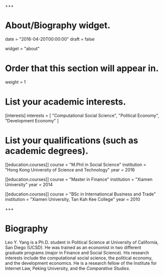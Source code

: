 +++
# About/Biography widget.

date = "2016-04-20T00:00:00"
draft = false

widget = "about"

# Order that this section will appear in.
weight = 1

# List your academic interests.
[interests]
  interests = [
    "Computational Social Science",
    "Political Economy",
    "Development Economy"
  ]

# List your qualifications (such as academic degrees).
[[education.courses]]
  course = "M.Phil in Social Science"
  institution = "Hong Kong University of Science and Technology"
  year = 2016

[[education.courses]]
  course = "Master in Finance"
  institution = "Xiamen University"
  year = 2014

[[education.courses]]
  course = "BSc in Internationcal Business and Trade"
  institution = "Xiamen University, Tan Kah Kee College"
  year = 2010
 
+++

# Biography

Leo Y. Yang is a Ph.D. student in Political Science at University of California, San Diego (UCSD). He was trained as an economist in two different graduate programs (major in Finance and Social Science). His research interests include the computational social science, the political economy, and the development economics. He is a research fellow of the Institute for Internet Law, Peking University, and the *Comparative Studies*.